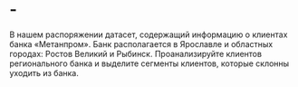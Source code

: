 # -
В нашем распоряжении датасет, содержащий информацию о клиентах банка «Метанпром». Банк располагается в Ярославле и областных городах: Ростов Великий и Рыбинск.   Проанализируйте клиентов регионального банка и выделите сегменты клиентов, которые склонны уходить из банка.
